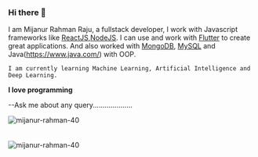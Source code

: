 ### Hi there 👋

I am Mijanur Rahman Raju, a fullstack developer, I work with Javascript frameworks like [ReactJS](https://reactjs.org/),[NodeJS](https://expressjs.com/). I can use and work with [Flutter](https://flutter.dev/) to create great applications. And also worked with [MongoDB](https://www.mongodb.com/), [MySQL](https://www.mysql.com/) and Java(https://www.java.com/) with OOP.

`I am currently learning Machine Learning, Artificial Intelligence and Deep Learning.`

**I love programming** 

--Ask me about any query....................

<div><img align="center" src="https://github-readme-stats.vercel.app/api/top-langs/?username=mijanur-rahman-40&layout=compact&hide=html" alt="mijanur-rahman-40" /></div>
<br />
<br />
<div><img align="center" src="https://github-readme-stats.vercel.app/api?username=mijanur-rahman-40&show_icons=true" alt="mijanur-rahman-40" /></div>

<!--
**mijanur-rahman-40/mijanur-rahman-40** is a ✨ _special_ ✨ repository because its `README.md` (this file) appears on your GitHub profile.

Here are some ideas to get you started:

- 🔭 I’m currently working on ...
- 🌱 I’m currently learning ...
- 👯 I’m looking to collaborate on ...
- 🤔 I’m looking for help with ...
- 💬 Ask me about ...
- 📫 How to reach me: ...
- 😄 Pronouns: ...
- ⚡ Fun fact: ...
-->

